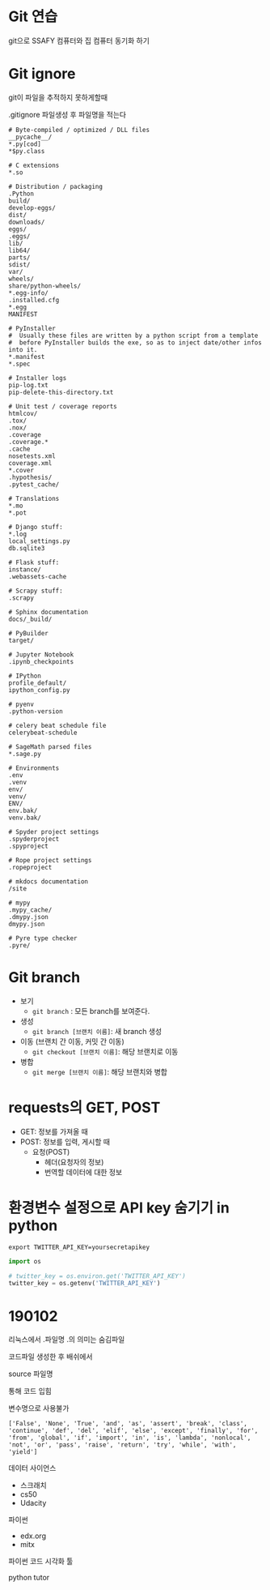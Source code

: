 # Git 연습
git으로 SSAFY 컴퓨터와 집 컴퓨터 동기화 하기



# Git ignore
git이 파일을 추적하지 못하게할때

.gitignore 파일생성 후 파일명을 적는다


```
# Byte-compiled / optimized / DLL files
__pycache__/
*.py[cod]
*$py.class

# C extensions
*.so

# Distribution / packaging
.Python
build/
develop-eggs/
dist/
downloads/
eggs/
.eggs/
lib/
lib64/
parts/
sdist/
var/
wheels/
share/python-wheels/
*.egg-info/
.installed.cfg
*.egg
MANIFEST

# PyInstaller
#  Usually these files are written by a python script from a template
#  before PyInstaller builds the exe, so as to inject date/other infos into it.
*.manifest
*.spec

# Installer logs
pip-log.txt
pip-delete-this-directory.txt

# Unit test / coverage reports
htmlcov/
.tox/
.nox/
.coverage
.coverage.*
.cache
nosetests.xml
coverage.xml
*.cover
.hypothesis/
.pytest_cache/

# Translations
*.mo
*.pot

# Django stuff:
*.log
local_settings.py
db.sqlite3

# Flask stuff:
instance/
.webassets-cache

# Scrapy stuff:
.scrapy

# Sphinx documentation
docs/_build/

# PyBuilder
target/

# Jupyter Notebook
.ipynb_checkpoints

# IPython
profile_default/
ipython_config.py

# pyenv
.python-version

# celery beat schedule file
celerybeat-schedule

# SageMath parsed files
*.sage.py

# Environments
.env
.venv
env/
venv/
ENV/
env.bak/
venv.bak/

# Spyder project settings
.spyderproject
.spyproject

# Rope project settings
.ropeproject

# mkdocs documentation
/site

# mypy
.mypy_cache/
.dmypy.json
dmypy.json

# Pyre type checker
.pyre/
```


# Git branch

- 보기
    - `git branch` : 모든 branch를 보여준다.
- 생성
    - `git branch [브랜치 이름]`: 새 branch 생성
- 이동 (브랜치 간 이동, 커밋 간 이동)
    - `git checkout [브랜치 이름]`: 해당 브랜치로 이동
- 병합
    - `git merge [브랜치 이름]`: 해당 브랜치와 병합


# requests의 GET, POST
- GET: 정보를 가져올 때
- POST: 정보를 입력, 게시할 때
    - 요청(POST)
        - 헤더(요청자의 정보)
        - 번역할 데이터에 대한 정보

# 환경변수 설정으로 API key 숨기기 in python

``` shell
export TWITTER_API_KEY=yoursecretapikey
```


``` python
import os

# twitter_key = os.environ.get('TWITTER_API_KEY')
twitter_key = os.getenv('TWITTER_API_KEY')
```




# 190102

리눅스에서 .파일명    .의 의미는 숨김파일



코드파일 생성한 후 배쉬에서

source 파일명

통해 코드 입힘 





변수명으로 사용불가

```
['False', 'None', 'True', 'and', 'as', 'assert', 'break', 'class', 'continue', 'def', 'del', 'elif', 'else', 'except', 'finally', 'for', 'from', 'global', 'if', 'import', 'in', 'is', 'lambda', 'nonlocal', 'not', 'or', 'pass', 'raise', 'return', 'try', 'while', 'with', 'yield']
```



데이터 사이언스

- 스크래치
- cs50
- Udacity



파이썬

- edx.org
- mitx



파이썬 코드 시각화 툴

python tutor